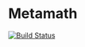# Metamath

[![Build Status](https://travis-ci.org/getzdan/Metamath.jl.svg?branch=master)](https://travis-ci.org/getzdan/Metamath.jl)
